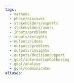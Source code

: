 ```yaml
---
tags:
  - methods
  - phase/discover
  - stakeholders/experts
  - stakeholders/users
  - inputs/problems
  - inputs/insights
  - outputs/ideas
  - outputs/problems
  - outputs/insights
  - outputs/decisionSupport
  - goal/informationGathering
  - goal/analyse
  - goal/communicate
aliases:
---
```

